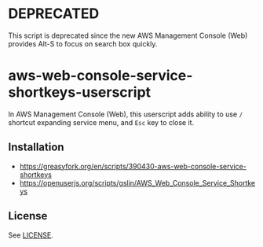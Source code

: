 # DEPRECATED

This script is deprecated since the new AWS Management Console (Web) provides Alt-S to focus on search box quickly.

# aws-web-console-service-shortkeys-userscript

In AWS Management Console (Web), this userscript adds ability to use `/` shortcut expanding service menu, and `Esc` key to close it.

## Installation

* https://greasyfork.org/en/scripts/390430-aws-web-console-service-shortkeys
* https://openuserjs.org/scripts/gslin/AWS_Web_Console_Service_Shortkeys

## License

See [LICENSE](LICENSE).
